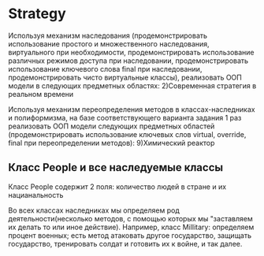 # Strategy
Используя механизм наследования (продемонстрировать использование 
простого и множественного наследования, виртуального при 
необходимости, продемонстрировать использование различных режимов доступа при наследовании, 
продемонстрировать использование ключевого слова final при наследовании, продемонстрировать 
чисто виртуальные классы), реализовать ООП модели в следующих предметных областях:
2)Современная стратегия в реальном времени

Используя механизм переопределения методов в классах-наследниках и полиформизма, на базе 
соответствующего варианта задания 1 раз реализовать ООП модели следующих предметных 
областей (продемонстрировать использование ключевых слов virtual, override, final при 
переопределении методов):
9)Химический реактор

## Класс People и все наследуемые классы

Класс People содержит 2 поля: количество людей в стране и их нацианальность

Во всех классах наследниках мы определяем род деятельности(несколько методов, с помощью которых мы "заставляем их делать то или иное действие). Например, класс Millitary: определяем процент военных; есть метод атаковать другое государство, защищать государство, тренировать солдат и готовить их к войне, и так далее.

